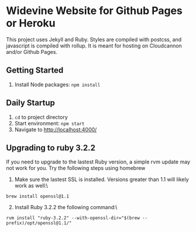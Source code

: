 # Widevine Website for Github Pages or Heroku #

This project uses Jekyll and Ruby. Styles are compiled with postcss, and javascript is compiled with rollup. It is meant for hosting on Cloudcannon and/or Github Pages.

## Getting Started ##
1. Install Node packages: `npm install`

## Daily Startup ##
1. `cd` to project directory
2. Start environment: `npm start`
3. Navigate to [http://localhost:4000/](http://localhost:4000/)


## Upgrading to ruby 3.2.2 ##
If you need to upgrade to the lastest Ruby version, a simple rvm update may not work for you. Try the following steps using homebrew
1. Make sure the lastest SSL is installed. Versions greater than 1.1 will likely work as well:\
```
brew install openssl@1.1
```
2. Install Ruby 3.2.2 the following command:\
```
rvm install "ruby-3.2.2" --with-openssl-dir="$(brew --prefix)/opt/openssl@1.1/"
```
